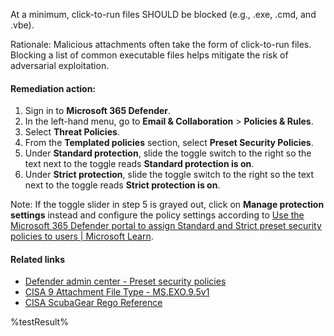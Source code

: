 At a minimum, click-to-run files SHOULD be blocked (e.g., .exe, .cmd, and .vbe).

Rationale: Malicious attachments often take the form of click-to-run files. Blocking a list of common executable files helps mitigate the risk of adversarial exploitation.

#### Remediation action:

1. Sign in to **Microsoft 365 Defender**.
2. In the left-hand menu, go to **Email & Collaboration** > **Policies & Rules**.
3. Select **Threat Policies**.
4. From the **Templated policies** section, select **Preset Security Policies**.
5. Under **Standard protection**, slide the toggle switch to the right so the text next to the toggle reads **Standard protection is on**.
6. Under **Strict protection**, slide the toggle switch to the right so the text next to the toggle reads **Strict protection is on**.

Note: If the toggle slider in step 5 is grayed out, click on **Manage protection settings** instead and configure the policy settings according to [Use the Microsoft 365 Defender portal to assign Standard and Strict preset security policies to users | Microsoft Learn](https://learn.microsoft.com/en-us/microsoft-365/security/office-365-security/preset-security-policies?view=o365-worldwide#use-the-microsoft-365-defender-portal-to-assign-standard-and-strict-preset-security-policies-to-users).

#### Related links

* [Defender admin center - Preset security policies](https://security.microsoft.com/presetSecurityPolicies)
* [CISA 9 Attachment File Type - MS.EXO.9.5v1](https://github.com/cisagov/ScubaGear/blob/main/PowerShell/ScubaGear/baselines/exo.md#msexo95v1)
* [CISA ScubaGear Rego Reference](https://github.com/cisagov/ScubaGear/blob/main/PowerShell/ScubaGear/Rego/EXOConfig.rego#L547)

<!--- Results --->
%testResult%